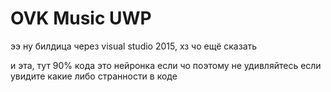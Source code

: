 # OVK Music UWP

ээ ну билдица через visual studio 2015, хз чо ещё сказать

и эта, тут 90% кода это нейронка если чо поэтому не удивляйтесь если увидите какие либо странности в коде
